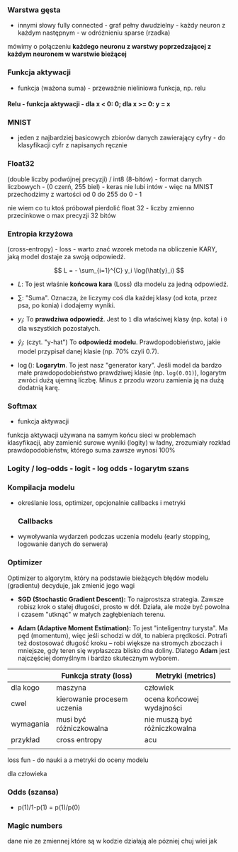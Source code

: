 
### Warstwa gęsta
- innymi słowy fully connected - graf pełny dwudzielny - każdy neuron z każdym następnym - w odróżnieniu sparse (rzadka)

mówimy o połączeniu **każdego neuronu z warstwy poprzedzającej z każdym neuronem w warstwie bieżącej**

### Funkcja aktywacji 
- funkcja (ważona suma) - przeważnie nieliniowa funkcja, np. relu

#### Relu - funkcja aktywacji - dla x < 0: 0; dla x >= 0: y = x

### MNIST
- jeden z najbardziej basicowych zbiorów danych zawierający cyfry - do klasyfikacji cyfr z napisanych ręcznie


### Float32
(double liczby podwójnej precyzji) / int8 (8-bitów) - format danych liczbowych - (0 czerń, 255 biel) - keras nie lubi intów - 
więc na MNIST przechodzimy z wartości od 0 do 255 do 0 - 1 

nie wiem co tu ktoś próbował pierdolić float 32  - liczby zmienno przecinkowe o max precyzji 32 bitów 


### Entropia krzyżowa 
(cross-entropy) - loss - warto znać wzorek 
metoda na obliczenie KARY, jaką model dostaje za swoją odpowiedź.

$$
L = - \sum_{i=1}^{C} y_i \log(\hat{y}_i)
$$

- $L$: To jest właśnie **końcowa kara** (Loss) dla modelu za jedną odpowiedź.
    
- $\sum$: "Suma". Oznacza, że liczymy coś dla każdej klasy (od kota, przez psa, po konia) i dodajemy wyniki.
    
- $y_i$: To **prawdziwa odpowiedź**. Jest to `1` dla właściwej klasy (np. kota) i `0` dla wszystkich pozostałych.
    
- $\hat{y}_i$: (czyt. "y-hat") To **odpowiedź modelu**. Prawdopodobieństwo, jakie model przypisał danej klasie (np. 70% czyli 0.7).
    
- $\log()$: **Logarytm**. To jest nasz "generator kary". Jeśli model da bardzo małe prawdopodobieństwo prawdziwej klasie (np. `log(0.01)`), logarytm zwróci dużą ujemną liczbę. Minus z przodu wzoru zamienia ją na dużą dodatnią karę.


### Softmax 
- funkcja aktywacji

funkcja aktywacji używana na samym końcu sieci w problemach klasyfikacji, aby zamienić surowe wyniki (logity) w ładny, zrozumiały rozkład prawdopodobieństw, którego suma zawsze wynosi 100%

### Logity / log-odds - logit - log odds - logarytm szans 


### Kompilacja modelu 
- określanie loss, optimizer, opcjonalnie callbacks i metryki 


	### Callbacks
- wywoływania wydarzeń podczas uczenia modelu (early stopping, logowanie danych do serwera)



### Optimizer
Optimizer to algorytm, który na podstawie bieżących błędów modelu (gradientu) decyduje, jak zmienić jego wagi


- **SGD (Stochastic Gradient Descent):** To najprostsza strategia. Zawsze robisz krok o stałej długości, prosto w dół. Działa, ale może być powolna i czasem "utknąć" w małych zagłębieniach terenu.
    
- **Adam (Adaptive Moment Estimation):** To jest "inteligentny turysta". Ma pęd (momentum), więc jeśli schodzi w dół, to nabiera prędkości. Potrafi też dostosować długość kroku – robi większe na stromych zboczach i mniejsze, gdy teren się wypłaszcza blisko dna doliny. Dlatego **Adam** jest najczęściej domyślnym i bardzo skutecznym wyborem.


|           | Funkcja straty (loss)       | Metryki (metrics)            |
| --------- | --------------------------- | ---------------------------- |
| dla kogo  | maszyna                     | człowiek                     |
| cwel      | kierowanie procesem uczenia | ocena końcowej wydajności    |
| wymagania | musi być różniczkowalna     | nie muszą być różniczkowalna |
| przykład  | cross entropy               | acu                          |
|           |                             |                              |
loss fun - do nauki a a metryki do oceny modelu 



dla człowieka

### Odds (szansa) 
- p(1)/1-p(1) = p(1)/p(0) 

### Magic numbers
dane nie ze zmiennej które są w  kodzie działają ale pózniej chuj wiei jak 

